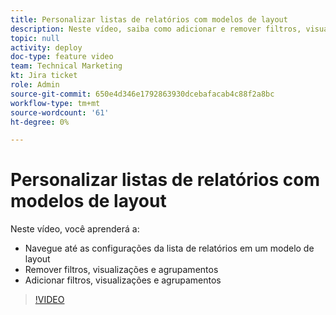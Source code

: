 ```yaml
---
title: Personalizar listas de relatórios com modelos de layout
description: Neste vídeo, saiba como adicionar e remover filtros, visualizações e grupos das listas de relatórios com um modelo de layout.
topic: null
activity: deploy
doc-type: feature video
team: Technical Marketing
kt: Jira ticket
role: Admin
source-git-commit: 650e4d346e1792863930dcebafacab4c88f2a8bc
workflow-type: tm+mt
source-wordcount: '61'
ht-degree: 0%

---
```


# Personalizar listas de relatórios com modelos de layout

Neste vídeo, você aprenderá a:

* Navegue até as configurações da lista de relatórios em um modelo de layout
* Remover filtros, visualizações e agrupamentos
* Adicionar filtros, visualizações e agrupamentos

>[!VIDEO](https://video.tv.adobe.com/v/335079/?quality=12&learn=on)
